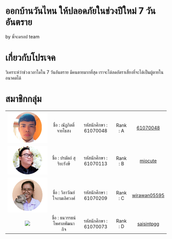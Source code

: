 # ออกบ้านวันไหน ให้ปลอดภัยในช่วงปีใหม่ 7 วันอันตราย 
by พี่จะดรอป team

# เกี่ยวกับโปรเจค
วิเคราะห์ว่าช่วงเวลาใดใน 7 วันอันตราย มีคนตายมากที่สุด เราจะได้ลดอัตราเสี่ยงที่จะได้เป็นผู้ตายในอนาคตได้

# สมาชิกกลุ่ม
<table>
	<tr align="center">
		<td><a href="https://github.com/61070048" target="_blank"><img src="Pic member/ICEmen.png" width="400" height=""></a></td>
		<td>ชื่อ : ณัฏกิตติ์ จายไธสง</td>
		<td>รหัสนักศึกษา : 61070048</td>
		<td>Rank : A</td>
		<td><a href="https://github.com/61070048">61070048</a></td>
	</tr>
	<tr align="center">
		<td><a href="https://github.com/miocute" target="_blank"><img src="Pic member/PONG.png" width="400" height=""></a></td>
		<td>ชื่อ : ปรมัตถ์ สุริยะรังษี</td>
		<td>รหัสนักศึกษา : 61070113</td>
		<td>Rank : B</td>
		<td><a href="https://github.com/miocute">miocute</a></td>
	</tr>
	<tr align="center">
		<td><a href="https://github.com/wirawan05595" target="_blank"><img src="Pic member/ICEwomen.png" width="400" height=""></a></td>
		<td>ชื่อ : วิลาวัณย์ ใจงามเลิศวงศ์</td>
		<td>รหัสนักศึกษา : 61070209</td>
		<td>Rank : C</td>
		<td><a href="https://github.com/wirawan05595">wirawan05595</a></td>
	</tr>
	<tr align="center">
		<td><a href="https://github.com/saisintpgg" target="_blank"><img src="Pic member/SIN"></a></td>
		<td>ชื่อ : ธนวรรธน์ ไพศาลพัฒนากิจ</td>
		<td>รหัสนักศึกษา : 61070073</td>
		<td>Rank : D</td>
		<td><a href="https://github.com/saisintpgg">saisintpgg</a></td>
	</tr>
</table>
